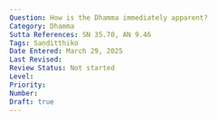 ```yaml
---
Question: How is the Dhamma immediately apparent?
Category: Dhamma
Sutta References: SN 35.70, AN 9.46
Tags: Saṇḍitthiko
Date Entered: March 29, 2025
Last Revised:
Review Status: Not started
Level: 
Priority: 
Number: 
Draft: true
---
```

